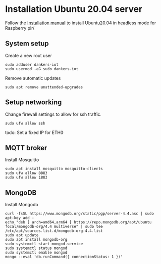 # Installation Ubuntu 20.04 server

Follow the [Installation manual](https://roboticsbackend.com/install-ubuntu-on-raspberry-pi-without-monitor/ "Installation manual") to install Ubuntu20.04 in headless mode for Raspberry pir/

## System setup
Create a new root user
```
sudo adduser dankers-iot
sudo usermod -aG sudo dankers-iot
```
Remove automatic updates
```
sudo apt remove unattended-upgrades
```


## Setup networking

Change firewall settings to allow for ssh traffic.
```
sudo ufw allow ssh
```

todo: Set a fixed IP for ETH0


## MQTT broker
Install Mosquitto 

```
sudo apt install mosquitto mosquitto-clients
sudo ufw allow 8883
sudo ufw allow 1883
```

## MongoDB
Install Mongodb
```shell script
curl -fsSL https://www.mongodb.org/static/pgp/server-4.4.asc | sudo apt-key add -
echo "deb [ arch=amd64,arm64 ] https://repo.mongodb.org/apt/ubuntu focal/mongodb-org/4.4 multiverse" | sudo tee /etc/apt/sources.list.d/mongodb-org-4.4.list
sudo apt update
sudo apt install mongodb-org
sudo systemctl start mongod.service
sudo systemctl status mongod
sudo systemctl enable mongod
mongo --eval 'db.runCommand({ connectionStatus: 1 })'
```
